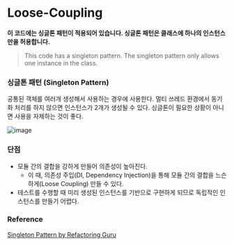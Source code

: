 # Loose-Coupling

**이 코드에는 싱글톤 패턴이 적용되어 있습니다. 싱글톤 패턴은 클래스에 하나의 인스턴스만을 허용합니다.**
> This code has a singleton pattern. The singleton pattern only allows one instance in the class.

### 싱글톤 패턴 (Singleton Pattern)
공통된 객체를 여러개 생성해서 사용하는 경우에 사용한다.
멀티 쓰레드 환경에서 동기화 처리를 하지 않으면 인스턴스가 2개가 생성될 수 있다. 싱글톤이 필요한 상황이 아니면 사용을 자제하는 것이 좋다.

![image](https://github.com/Mavben/Loose-Coupling/assets/135012722/b2bbb372-b388-473a-b19a-f44bf8ffdc27)

### 단점
- 모듈 간의 결합을 강하게 만들어 의존성이 높아진다.
  - 이 때, 의존성 주입(DI, Dependency Injection)을 통해 모듈 간의 결합을 느슨하게(Loose Coupling) 만들 수 있다.
- 테스트를 수행할 때 미리 생성된 인스턴스를 기반으로 구현하게 되므로 독립적인 인스턴스를 만들기 어렵다.

### Reference
[Singleton Pattern by Refactoring Guru](https://refactoring.guru/design-patterns/singleton)
